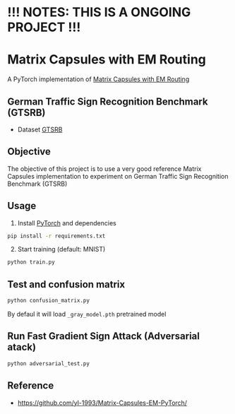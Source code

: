 # !!! NOTES: THIS IS A ONGOING PROJECT !!! 

# Matrix Capsules with EM Routing
A PyTorch implementation of [Matrix Capsules with EM Routing](http://www.cs.toronto.edu/~hinton/absps/EMcapsules.pdf)

## German Traffic Sign Recognition Benchmark (GTSRB)
- Dataset [GTSRB](http://benchmark.ini.rub.de/?section=gtsrb&subsection=dataset)

## Objective
The objective of this project is to use a very good reference Matrix Capsules implementation to experiment on German Traffic Sign Recognition Benchmark (GTSRB)

## Usage

1. Install [PyTorch](http://pytorch.org/) and dependencies
```bash
pip install -r requirements.txt
```

2. Start training (default: MNIST)
```bash
python train.py
```

## Test and confusion matrix

```bash
python confusion_matrix.py
```
By defaul it will load `_gray_model.pth` pretrained model

## Run Fast Gradient Sign Attack (Adversarial atack)
```bash
python adversarial_test.py
```

## Reference
- https://github.com/yl-1993/Matrix-Capsules-EM-PyTorch/
